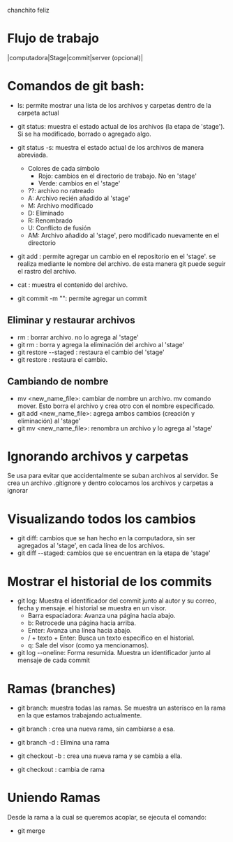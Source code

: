 chanchito feliz

# Flujo de trabajo
|computadora|Stage|commit|server (opcional)|

# Comandos de git bash:
- ls: permite mostrar una lista de los archivos y carpetas dentro de la carpeta actual
- git status: muestra el estado actual de los archivos (la etapa de 'stage'). Si se ha modificado, borrado o agregado algo.
- git status -s: muestra el estado actual de los archivos de manera abreviada.
    - Colores de cada símbolo
        - Rojo: cambios en el directorio de trabajo. No en 'stage'
        - Verde: cambios en el 'stage'
    - ??: archivo no ratreado
    - A: Archivo recién añadido al 'stage'
    - M: Archivo modificado
    - D: Eliminado
    - R: Renombrado
    - U: Conflicto de fusión
    - AM: Archivo añadido al 'stage', pero modificado nuevamente en el directorio



- git add <file>: permite agregar un cambio en el repositorio en el 'stage'. se realiza mediante le nombre del archivo.
    de esta manera git puede seguir el rastro del archivo.
- cat <file>: muestra el contenido del archivo.
- git commit -m "<mensaje sobre el commit>": permite agregar un commit

## Eliminar y restaurar archivos
- rm <file>: borrar archivo. no lo agrega al 'stage'
- git rm <file>: borra y agrega la eliminación del archivo al 'stage'
- git restore --staged <file>: restaura el cambio del 'stage'
- git restore <file>: restaura el cambio.

## Cambiando de nombre
- mv <file> <new_name_file>: cambiar de nombre un archivo. mv comando mover.
    Esto borra el archivo y crea otro con el nombre especificado.
- git add <file> <new_name_file>: agrega ambos cambios (creación y eliminación) al 'stage'
- git mv <file> <new_name_file>: renombra un archivo y lo agrega al 'stage'

# Ignorando archivos y carpetas
Se usa para evitar que accidentalmente se suban archivos al servidor.
Se crea un archivo .gitignore y dentro colocamos los archivos y carpetas a ignorar

# Visualizando todos los cambios
- git diff: cambios que se han hecho en la computadora, sin ser agregados al 'stage', en cada línea de los archivos.
- git diff --staged: cambios que se encuentran en la etapa de 'stage'

# Mostrar el historial de los commits
- git log: Muestra el identificador del commit junto al autor y su correo, fecha y mensaje.
    el historial se muestra en un visor.
    - Barra espaciadora: Avanza una página hacia abajo.
    - b: Retrocede una página hacia arriba.
    - Enter: Avanza una línea hacia abajo.
    - / + texto + Enter: Busca un texto específico en el historial.
    - q: Sale del visor (como ya mencionamos).
- git log --oneline: Forma resumida. Muestra un identificador junto al mensaje de cada commit

# Ramas (branches)
- git branch: muestra todas las ramas. Se muestra un asterisco en la rama en la que estamos trabajando actualmente.
- git branch <nombre-de-nueva-rama>: crea una nueva rama, sin cambiarse a esa.
- git branch -d <nombre-rama-eliminar>: Elimina una rama

- git checkout -b <nombre-de-nueva-rama>: crea una nueva rama y se cambia a ella.
- git checkout <nombre-de-rama-a-cambiar>: cambia de rama

# Uniendo Ramas
Desde la rama a la cual se queremos acoplar, se ejecuta el comando:
- git merge <rama-a-acoplar>
